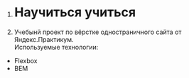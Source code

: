 1. # Научиться учиться
2. Учебынй проект по вёрстке одностраничного сайта от Яндекс.Практикум.  
Используемые технологии:
- Flexbox  
- BEM  